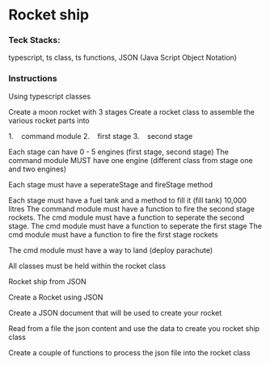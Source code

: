 # Rocket ship

### Teck Stacks:
typescript, ts class, ts functions, JSON (Java Script Object Notation)

### Instructions
Using typescript classes

Create a moon rocket with 3 stages
Create a rocket class to assemble the various rocket parts into

1.    command module
2.    first stage
3.    second stage

Each stage can have 0 - 5 engines (first stage, second stage)
The command module MUST have one engine (different class from stage one and two engines)

Each stage must have a seperateStage and fireStage method

Each stage must have a fuel tank and a method to fill it (fill tank) 10,000 litres
The command module must have a function to fire the second stage rockets.
The cmd module must have a function to seperate the second stage.
The cmd module must have a function to seperate the first stage
The cmd module must have a function to fire the first stage rockets

The cmd module must have a way to land (deploy parachute)


All classes must be held within the rocket class


Rocket ship from JSON

Create a Rocket using JSON

Create a JSON document that will be used to create your rocket

Read from a file the json content and use the data to create you rocket ship class

Create a couple of functions to process the json file into the rocket class
